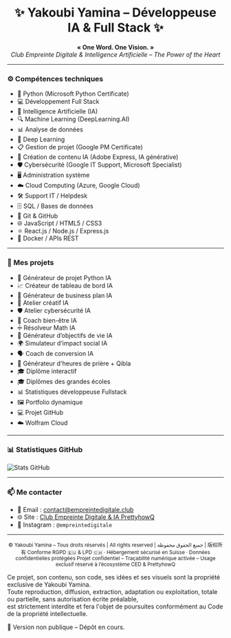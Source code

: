 <h1 align="center">✨ Yakoubi Yamina – Développeuse IA & Full Stack ✨</h1>

<p align="center"><strong>« One Word. One Vision. »</strong><br>
<em>Club Empreinte Digitale & Intelligence Artificielle – The Power of the Heart</em></p>

---

### ⚙️ Compétences techniques

- 🐍 Python (Microsoft Python Certificate)
- 💻 Développement Full Stack
- 🧠 Intelligence Artificielle (IA)
- 🔍 Machine Learning (DeepLearning.AI)
- 📊 Analyse de données
- 🧬 Deep Learning
- 📋 Gestion de projet (Google PM Certificate)
- 🎨 Création de contenu IA (Adobe Express, IA générative)
- 🛡️ Cybersécurité (Google IT Support, Microsoft Specialist)
- 🖥️ Administration système
- ☁️ Cloud Computing (Azure, Google Cloud)
- 🛠️ Support IT / Helpdesk
- 🗄️ SQL / Bases de données
- 🧭 Git & GitHub
- 🌐 JavaScript / HTML5 / CSS3
- ⚛️ React.js / Node.js / Express.js
- 🐳 Docker / APIs REST

---

### 🚀 Mes projets

- 🤖 Générateur de projet Python IA
- 📈 Créateur de tableau de bord IA
- 💼 Générateur de business plan IA
- 🎨 Atelier créatif IA
- 🛡️ Atelier cybersécurité IA
- 🧘 Coach bien-être IA
- ➗ Résolveur Math IA
- 🎯 Générateur d’objectifs de vie IA
- 🌍 Simulateur d’impact social IA
- 🗣️ Coach de conversion IA
- 🕌 Générateur d'heures de prière + Qibla
- 🎓 Diplôme interactif
- 🎓 Diplômes des grandes écoles
- 📊 Statistiques développeuse Fullstack
- 🖼️ Portfolio dynamique
- 💻 Projet GitHub
- ☁️ Wolfram Cloud

---

### 📊 Statistiques GitHub

![Stats GitHub](https://github-readme-stats.vercel.app/api?username=PrettyhowQ&show_icons=true&theme=radical&hide_title=true)

---

### 📫 Me contacter

- 📧 Email : contact@empreintedigitale.club  
- 🌐 Site : [Club Empreinte Digitale & IA PrettyhowQ](https://github.com/PrettyhowQ/yakoubi_yamina_CED)  
- 📸 Instagram : `@empreintedigitale`

---

<p align="center"><sub>
© Yakoubi Yamina – Tous droits réservés | All rights reserved | جميع الحقوق محفوظة | 版权所有  
Conforme RGPD 🇪🇺 & LPD 🇨🇭 · Hébergement sécurisé en Suisse · Données confidentielles protégées  
Projet confidentiel – Traçabilité numérique activée – Usage exclusif réservé à l’écosystème CED & PrettyhowQ  

Ce projet, son contenu, son code, ses idées et ses visuels sont la propriété exclusive de Yakoubi Yamina.  
Toute reproduction, diffusion, extraction, adaptation ou exploitation, totale ou partielle, sans autorisation écrite préalable,  
est strictement interdite et fera l'objet de poursuites conformément au Code de la propriété intellectuelle.  

📌 Version non publique – Dépôt en cours.
